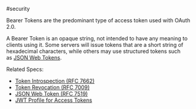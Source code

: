 #security 

Bearer Tokens are the predominant type of access token used with OAuth 2.0.

A Bearer Token is an opaque string, not intended to have any meaning to clients using it. Some servers will issue tokens that are a short string of hexadecimal characters, while others may use structured tokens such as [JSON Web Tokens](https://oauth.net/2/jwt/).

Related Specs:

-   [Token Introspection (RFC 7662)](https://oauth.net/2/token-introspection/)
-   [Token Revocation (RFC 7009)](https://oauth.net/2/token-revocation/)
-   [JSON Web Token (RFC 7519)](https://oauth.net/2/jwt/)
-   [JWT Profile for Access Tokens](https://oauth.net/2/jwt-access-tokens/)